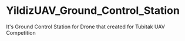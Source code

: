 # YildizUAV_Ground_Control_Station
It's Ground Control Station  for Drone that created for Tubitak UAV Competition
